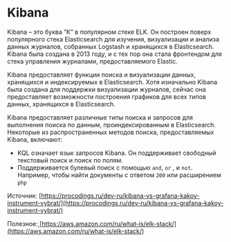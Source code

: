 # Kibana

Kibana – это буква “К” в популярном стеке ELK. Он построен поверх популярного стека Elasticsearch для изучения, визуализации и анализа данных журналов, собранных Logstash и хранящихся в Elasticsearch. Kibana была создана в 2013 году, и с тех пор она стала фронтендом для стека управления журналами, предоставляемого Elastic.

Kibana предоставляет функции поиска и визуализации данных, хранящихся и индексируемых в Elasticsearch. Хотя изначально Kibana была создана для поддержки визуализации журналов, сейчас она предоставляет возможности построения графиков для всех типов данных, хранящихся в Elasticsearch.

Kibana предоставляет различные типы поиска и запросов для выполнения поиска по данным, проиндексированным в Elasticsearch. Некоторые из распространенных методов поиска, предоставляемых Kibana, включают:

* KQL означает язык запросов Kibana. Он поддерживает свободный текстовый поиск и поиск по полям.
* Поддерживается булевый поиск с помощью `and`, `or` , и `not`. Например, чтобы найти документы с ответом `200` или расширением `php`







Источник: [https://procodings.ru/dev-ru/kibana-vs-grafana-kakoy-instrument-vybrat/](https://procodings.ru/dev-ru/kibana-vs-grafana-kakoy-instrument-vybrat/)

Полезное:[ ](https://aws.amazon.com/ru/what-is/elk-stack/)[https://aws.amazon.com/ru/what-is/elk-stack/](https://aws.amazon.com/ru/what-is/elk-stack/)
